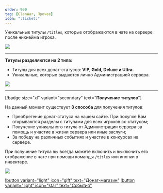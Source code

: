 ```yaml
---
order: 900
tag: [ClanWar, Прочее]
icon: ":ticket:"
---
```

Уникальные титулы `/titles`, которые отображаются в чате на сервере после никнейма игрока.

![](https://imgur.com/vLEmONe.png)

------------

**Титулы разделяются на 2 типа:**

- Титулы для всех донат-статусов: **VIP, Gold, Deluxe и Ultra.**
- Уникальные, которые выдаются лично Администрацией сервера.

![](https://imgur.com/xaIu6BN.png)

------------
[!badge size="xl" variant="secondary" text="**Получение титулов**"]

На данный момент существует **3 способа** для получения титулов:

- Преобретение донат-статуса на нашем сайте. При покупке Вам открываются разделы с титулами для всех игроков со статусом; 
- Получение уникального титула от Администрации сервера за помощь и участие в жизни сервера или иные заслуги;
- За победу на различных событиях и участие в конкурсах на сервере.

При получение титула вы всегда можете включить и выключить его отображение в чате при помощи команды `/titles` или кнопки в инвентаре.

![](https://imgur.com/xJJo3ln.png)

[!button variant="light" icon="gift" text="Донат-магазин"](https://warmine.ru//go/shop/s.6) 
[!button variant="light" icon="star" text="События"](https://wiki.warmine.ru/minigames/clanwar/события/основное/) 
